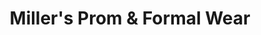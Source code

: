 ---
title: "Miller's Prom & Formal Wear"
url: /greensburg/millers-prom-and-formal-wear/
shop: clothes
---